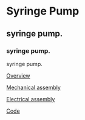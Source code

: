 # Syringe Pump

## syringe pump.

### syringe pump.

syringe pump.

[Overview](/overview.md)

[Mechanical assembly](/Mechanical-assembly.md)

[Electrical assembly](/Electrical-assembly.md)

[Code](/code.md)
